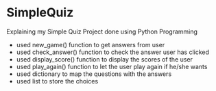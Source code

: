 # SimpleQuiz
Explaining my Simple Quiz Project done using Python Programming 
- used new_game() function to get answers from user
- used check_answer() function to check the answer user has clicked
- used display_score() function to display the scores of the user
- used play_again() function to let the user play again if he/she wants
- used dictionary to map the questions with the answers
- used list to store the choices
